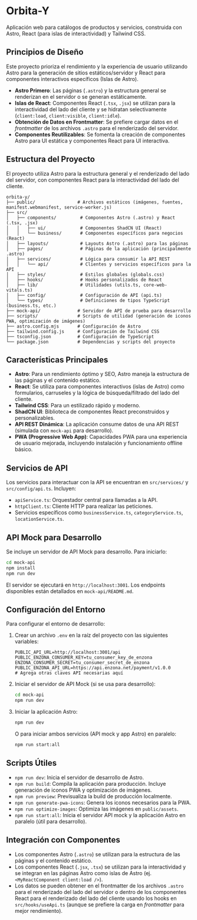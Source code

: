 # Orbita-Y

Aplicación web para catálogos de productos y servicios, construida con Astro, React (para islas de interactividad) y Tailwind CSS.

## Principios de Diseño

Este proyecto prioriza el rendimiento y la experiencia de usuario utilizando Astro para la generación de sitios estáticos/servidor y React para componentes interactivos específicos (Islas de Astro).

- **Astro Primero**: Las páginas (`.astro`) y la estructura general se renderizan en el servidor o se generan estáticamente.
- **Islas de React**: Componentes React (`.tsx`, `.jsx`) se utilizan para la interactividad del lado del cliente y se hidratan selectivamente (`client:load`, `client:visible`, `client:idle`).
- **Obtención de Datos en Frontmatter**: Se prefiere cargar datos en el *frontmatter* de los archivos `.astro` para el renderizado del servidor.
- **Componentes Reutilizables**: Se fomenta la creación de componentes Astro para UI estática y componentes React para UI interactiva.

## Estructura del Proyecto

El proyecto utiliza Astro para la estructura general y el renderizado del lado del servidor, con componentes React para la interactividad del lado del cliente.

```
orbita-y/
├── public/                # Archivos estáticos (imágenes, fuentes, manifest.webmanifest, service-worker.js)
├── src/
│   ├── components/         # Componentes Astro (.astro) y React (.tsx, .jsx)
│   │   ├── ui/             # Componentes ShadCN UI (React)
│   │   └── business/       # Componentes específicos para negocios (React)
│   ├── layouts/            # Layouts Astro (.astro) para las páginas
│   ├── pages/              # Páginas de la aplicación (principalmente .astro)
│   ├── services/           # Lógica para consumir la API REST
│   │   └── api/            # Clientes y servicios específicos para la API
│   ├── styles/             # Estilos globales (globals.css)
│   ├── hooks/              # Hooks personalizados de React
│   ├── lib/                # Utilidades (utils.ts, core-web-vitals.ts)
│   ├── config/             # Configuración de API (api.ts)
│   └── types/              # Definiciones de tipos TypeScript (business.ts, etc.)
├── mock-api/              # Servidor de API de prueba para desarrollo
├── scripts/               # Scripts de utilidad (generación de iconos PWA, optimización de imágenes)
├── astro.config.mjs       # Configuración de Astro
├── tailwind.config.js     # Configuración de Tailwind CSS
├── tsconfig.json          # Configuración de TypeScript
└── package.json           # Dependencias y scripts del proyecto
```

## Características Principales

- **Astro**: Para un rendimiento óptimo y SEO, Astro maneja la estructura de las páginas y el contenido estático.
- **React**: Se utiliza para componentes interactivos (islas de Astro) como formularios, carruseles y la lógica de búsqueda/filtrado del lado del cliente.
- **Tailwind CSS**: Para un estilizado rápido y moderno.
- **ShadCN UI**: Biblioteca de componentes React preconstruidos y personalizables.
- **API REST Dinámica**: La aplicación consume datos de una API REST (simulada con `mock-api` para desarrollo).
- **PWA (Progressive Web App)**: Capacidades PWA para una experiencia de usuario mejorada, incluyendo instalación y funcionamiento offline básico.

## Servicios de API

Los servicios para interactuar con la API se encuentran en `src/services/` y `src/config/api.ts`. Incluyen:

- `apiService.ts`: Orquestador central para llamadas a la API.
- `httpClient.ts`: Cliente HTTP para realizar las peticiones.
- Servicios específicos como `businessService.ts`, `categoryService.ts`, `locationService.ts`.

## API Mock para Desarrollo

Se incluye un servidor de API Mock para desarrollo. Para iniciarlo:

```bash
cd mock-api
npm install
npm run dev
```

El servidor se ejecutará en `http://localhost:3001`. Los endpoints disponibles están detallados en `mock-api/README.md`.

## Configuración del Entorno

Para configurar el entorno de desarrollo:

1.  Crear un archivo `.env` en la raíz del proyecto con las siguientes variables:
    ```
    PUBLIC_API_URL=http://localhost:3001/api 
    PUBLIC_ENZONA_CONSUMER_KEY=tu_consumer_key_de_enzona
    ENZONA_CONSUMER_SECRET=tu_consumer_secret_de_enzona
    PUBLIC_ENZONA_API_URL=https://api.enzona.net/payment/v1.0.0
    # Agrega otras claves API necesarias aquí
    ```
2.  Iniciar el servidor de API Mock (si se usa para desarrollo):
    ```bash
    cd mock-api
    npm run dev
    ```
3.  Iniciar la aplicación Astro:
    ```bash
    npm run dev
    ```
    O para iniciar ambos servicios (API mock y app Astro) en paralelo:
    ```bash
    npm run start:all
    ```

## Scripts Útiles

- `npm run dev`: Inicia el servidor de desarrollo de Astro.
- `npm run build`: Compila la aplicación para producción. Incluye generación de iconos PWA y optimización de imágenes.
- `npm run preview`: Previsualiza la build de producción localmente.
- `npm run generate-pwa-icons`: Genera los iconos necesarios para la PWA.
- `npm run optimize-images`: Optimiza las imágenes en `public/assets`.
- `npm run start:all`: Inicia el servidor API mock y la aplicación Astro en paralelo (útil para desarrollo).

## Integración con Componentes

- Los componentes Astro (`.astro`) se utilizan para la estructura de las páginas y el contenido estático.
- Los componentes React (`.jsx`, `.tsx`) se utilizan para la interactividad y se integran en las páginas Astro como islas de Astro (ej. `<MyReactComponent client:load />`).
- Los datos se pueden obtener en el frontmatter de los archivos `.astro` para el renderizado del lado del servidor o dentro de los componentes React para el renderizado del lado del cliente usando los hooks en `src/hooks/useApi.ts` (aunque se prefiere la carga en *frontmatter* para mejor rendimiento).
```